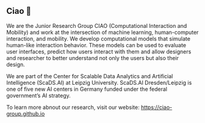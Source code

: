 ## Ciao 👋

We are the Junior Research Group CIAO (Computational Interaction and Mobility) and work at the intersection of machine learning, human-computer interaction, and mobility.
We develop computational models that simulate human-like interaction behavior. These models can be used to evaluate user interfaces, predict how users interact with them and allow designers and researcher to better understand not only the users but also their design. 

We are part of the Center for Scalable Data Analytics and Artificial Intelligence (ScaDS.AI) at Leipzig University. ScaDS.AI Dresden/Leipzig is one of five new AI centers in Germany funded under the federal government’s AI strategy.

To learn more abnout our research, visit our website: https://ciao-group.github.io

<!--

**Here are some ideas to get you started:**

🙋‍♀️ A short introduction - what is your organization all about?
🌈 Contribution guidelines - how can the community get involved?
👩‍💻 Useful resources - where can the community find your docs? Is there anything else the community should know?
🍿 Fun facts - what does your team eat for breakfast?
🧙 Remember, you can do mighty things with the power of [Markdown](https://docs.github.com/github/writing-on-github/getting-started-with-writing-and-formatting-on-github/basic-writing-and-formatting-syntax)
-->
